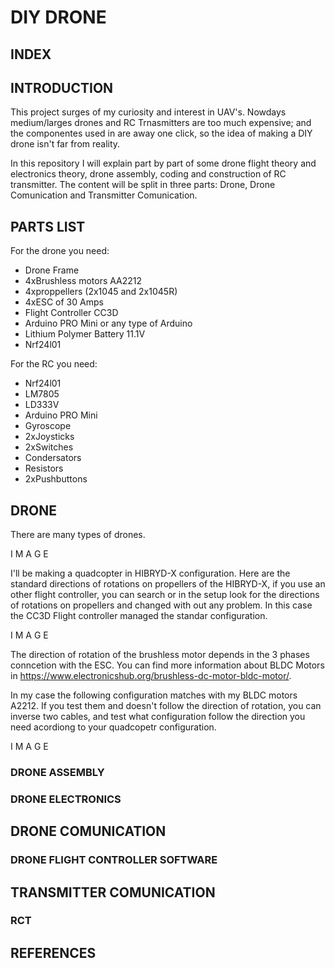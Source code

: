 # DIY DRONE 

## INDEX

## INTRODUCTION
This project surges of my curiosity and interest in UAV's. Nowdays medium/larges drones and RC Trnasmitters are too much expensive; and the componentes used in are away one click, so the idea of making a DIY drone isn't far from reality. 

In this repository I will explain part by part of some drone flight theory and electronics theory, drone assembly, coding and construction of RC transmitter. The content will be split in three parts: Drone, Drone Comunication and Transmitter Comunication.  

## PARTS LIST
For the drone you need:
* Drone Frame
* 4xBrushless motors AA2212
* 4xproppellers (2x1045 and 2x1045R)
* 4xESC of 30 Amps
* Flight Controller CC3D
* Arduino PRO Mini or any type of Arduino
* Lithium Polymer Battery 11.1V 
* Nrf24l01 

For the RC you need:
* Nrf24l01
* LM7805
* LD333V
* Arduino PRO Mini
* Gyroscope
* 2xJoysticks 
* 2xSwitches
* Condersators
* Resistors
* 2xPushbuttons

## DRONE
There are many types of drones. 

I M A G E

I'll be making a quadcopter in HIBRYD-X configuration. Here are the standard directions of rotations on propellers of the HIBRYD-X, if you use an other flight controller, you can search or in the setup look for the directions of rotations on propellers and changed with out any problem. In this case the CC3D Flight controller managed the standar configuration.

I M A G E

The direction of rotation of the brushless motor depends in the 3 phases conncetion with the ESC. You can find more information about BLDC Motors in https://www.electronicshub.org/brushless-dc-motor-bldc-motor/. 

In my case the following configuration matches with my BLDC motors A2212. If you test them and doesn't follow the direction of rotation, you can inverse two cables, and test what configuration follow the direction you need acordiong to your quadcopetr configuration. 

I M A G E


### DRONE ASSEMBLY
### DRONE ELECTRONICS

## DRONE COMUNICATION
### DRONE FLIGHT CONTROLLER SOFTWARE

## TRANSMITTER COMUNICATION
### RCT

## REFERENCES

